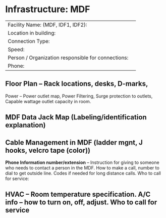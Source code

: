 # Infrastructure: MDF

| | |
|-|-|
|Facility Name: (MDF, IDF1, IDF2):| |
|Location in building:| |
|Connection Type:| |
|Speed:| |
|Person / Organization responsible for connections:| |
|Phone: | |

## Floor Plan – Rack locations, desks, D-marks,

Power – Power outlet map, Power Filtering, Surge protection to outlets, Capable wattage outlet capacity in room.

## MDF Data Jack Map (Labeling/identification explanation)

## Cable Management in MDF (ladder mgnt, J hooks, velcro tape (color))

**Phone Information number/extension** – Instruction for giving to someone who needs to contact a person in the MDF. How to make a call, number to dial to get outside line. Codes if needed for long distance calls. Who to call for service:

## HVAC – Room temperature specification. A/C info – how to turn on, off, adjust. Who to call for service

